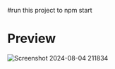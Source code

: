 #run this project to 
npm start


<h1>Preview</h1>

![Screenshot 2024-08-04 211834](https://github.com/user-attachments/assets/4721a2c5-1e38-4ff3-941f-d97109e1ab44)
